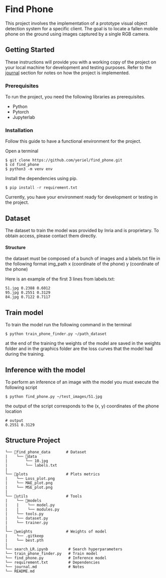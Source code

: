 # Find Phone

This project involves the implementation of a prototype visual object detection system for a specific client. The goal is to locate a fallen mobile phone on the ground using images captured by a single RGB camera.

## Getting Started

These instructions will provide you with a working copy of the project on your local machine for development and testing purposes. Refer to the [journal]() section for notes on how the project is implemented.

### Prerequisites

To run the project, you need the following libraries as prerequisites.

* Python
* Pytorch
* Jupyterlab

### Installation

Follow this guide to have a functional environment for the project.

Open a terminal

```
$ git clone https://github.com/yeriel/find_phone.git
$ cd find_phone
$ python3 -m venv env
```
Install the dependencies using pip.

```
$ pip install -r requirement.txt
```
Currently, you have your environment ready for development or testing in the project.

## Dataset

The dataset to train the model was provided by Inria and is proprietary. To obtain access, please contact them directly.

#### Structure

the dataset must be composed of a bunch of images and a labels.txt file in the following format img_path x (coordinate of the phone) y (coordinate of the phone) 

Here​ ​is​ ​an​ ​example​ ​of​ ​the​ ​first​ ​3​ ​lines​ 
​from​ ​labels.txt: 

``` 
51.jpg​​ 0.2388​​ 0.6012
95.jpg ​​0.2551​ ​0.3129
84.jpg ​​0.7122 ​​0.7117 
```

## Train model

To train the model run the following command in the terminal 

```
$ p​ython​ t​rain_phone_finder.py​ ~​/path_dataset
```
at the end of the training the weights of the model are saved in the weights folder and in the graphics folder are the loss curves that the model had during the training.

## Inference with the model

To perform an inference of an image with the model you must execute the following script 

```
$ p​ython ​f​ind_phone.py​ ~​/test_images/51.jpg
```
the output of the script corresponds to the (x, y) coordinates of the phone location

```
# output
0.2551​ 0​.3129 
```

## Structure Project  

```
└── 📁find_phone_data       # Dataset
|    └── 📁data
|        └── 10.jpg
|        └── labels.txt
|
└── 📁plots                 # Plots metrics
|    └── Loss_plot.png
|    └── MAE_plot.png
|    └── MSE_plot.png
|
└── 📁utils                 # Tools 
|    └── 📁models
|    |    └── model.py
|    |    └── modules.py
|    └── tools.py
|    └── dataset.py
|    └── trainer.py
|
└── 📁weights               # Weights of model 
|    └── .gitkeep
|    └── best.pth
|
└── search_LR.ipynb         # Search hyperparameters
└── train_phone_finder.py   # Train model
└── find_phone.py           # Inference model
└── requirement.txt         # Dependencies
└── journal.md              # Notes
└── README.md               
```